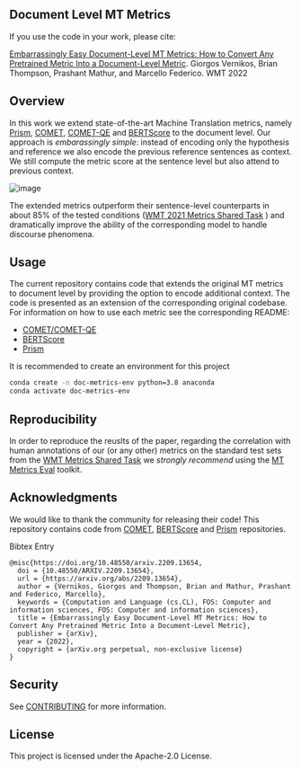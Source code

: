 ## Document Level MT Metrics

If you use the code in your work, please cite: 

[Embarrassingly Easy Document-Level MT Metrics: How to Convert Any Pretrained Metric Into a Document-Level Metric](https://arxiv.org/abs/2209.13654). Giorgos Vernikos, Brian Thompson, Prashant Mathur, and Marcello Federico. WMT 2022

## Overview

In this work we extend state-of-the-art Machine Translation metrics, namely [Prism](https://github.com/thompsonb/prism), [COMET](https://github.com/Unbabel/COMET),  [COMET-QE](https://github.com/Unbabel/COMET) and [BERTScore](https://github.com/Tiiiger/bert_score) to the document level. Our approach is _embarassingly simple_: instead of encoding only the hypothesis and reference we also encode the previous reference sentences as context. We still compute the metric score at the sentence level but also attend to previous context.

![image](https://user-images.githubusercontent.com/30960204/202912888-9712b74b-e726-4450-a663-16bfc4cf0781.png)


The extended metrics outperform their sentence-level counterparts in about 85% of the tested conditions ([WMT 2021 Metrics Shared Task](https://wmt-metrics-task.github.io/) ) and dramatically improve the ability of the corresponding model to handle discourse phenomena.

## Usage

The current repository contains code that extends the original MT metrics to document level by providing the option to encode additional context. The code is presented as an extension of the corresponding original codebase. For information on how to use each metric see the corresponding README:
* [COMET/COMET-QE](COMET/README.md) 
* [BERTScore](bert_score/README.md)  
* [Prism](prism//README.md)

It is recommended to create an environment for this project 
```bash
conda create -n doc-metrics-env python=3.8 anaconda
conda activate doc-metrics-env
```

## Reproducibility

In order to reproduce the reuslts of the paper, regarding the correlation with human annotations of our (or any other) metrics on the standard test sets from the [WMT Metrics Shared Task](https://wmt-metrics-task.github.io/) we _strongly recommend_ using the [MT Metrics Eval](https://github.com/google-research/mt-metrics-eval) toolkit.

## Acknowledgments

We would like to thank the community for releasing their code! This repository contains code from [COMET](https://github.com/Unbabel/COMET), [BERTScore](https://github.com/Tiiiger/bert_score) and [Prism](https://github.com/thompsonb/prism) repositories.

Bibtex Entry

```
@misc{https://doi.org/10.48550/arxiv.2209.13654,
  doi = {10.48550/ARXIV.2209.13654},
  url = {https://arxiv.org/abs/2209.13654},
  author = {Vernikos, Giorgos and Thompson, Brian and Mathur, Prashant and Federico, Marcello},
  keywords = {Computation and Language (cs.CL), FOS: Computer and information sciences, FOS: Computer and information sciences},
  title = {Embarrassingly Easy Document-Level MT Metrics: How to Convert Any Pretrained Metric Into a Document-Level Metric},
  publisher = {arXiv},
  year = {2022},
  copyright = {arXiv.org perpetual, non-exclusive license}
}
```

## Security

See [CONTRIBUTING](CONTRIBUTING.md#security-issue-notifications) for more information.

## License

This project is licensed under the Apache-2.0 License.

